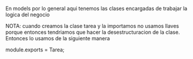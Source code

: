 En models por lo general aqui tenemos las clases encargadas de trabajar la logica del negocio 

NOTA: cuando creamos la clase tarea y la importamos no usamos llaves porque entonces tendriamos que hacer la desestructuracion de la clase.
Entonces lo usamos de la siguiente manera

module.exports = Tarea;